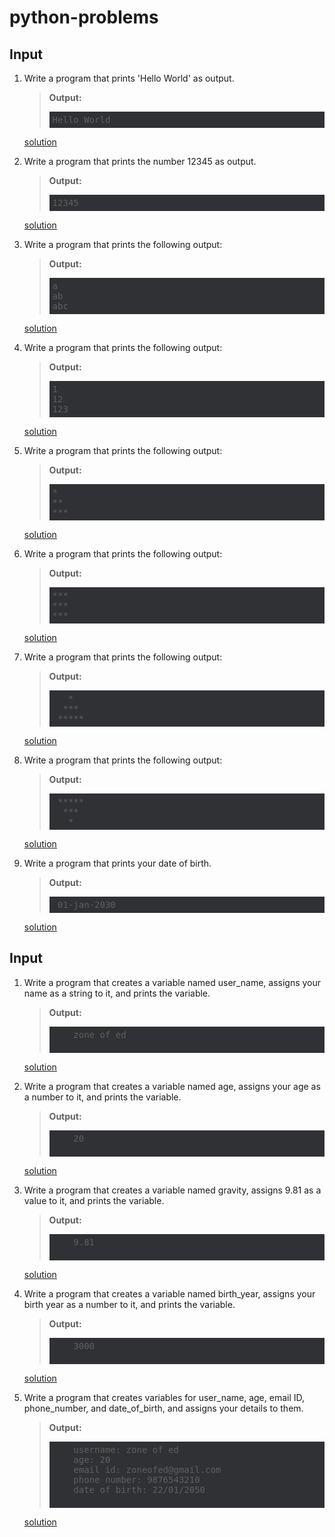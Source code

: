 # python-problems

## Input
1. Write a program that prints 'Hello World' as output.   
    > **Output:**  
    > <pre style="background-color: #303135; padding: 5px;">
    > Hello World
    > </pre> 
    
      <a href="https://github.com/zone-of-ed/python-problems/blob/main/input/01.py" target="_blank">solution</a>

2. Write a program that prints the number 12345 as output.
    > **Output:**  
    > <pre style="background-color: #303135; padding: 5px;">
    > 12345
    > </pre>  
    <a href="https://github.com/zone-of-ed/python-problems/blob/main/input/02.py" target="_blank">solution</a>

3. Write a program that prints the following output:  
    > **Output:**  
    > <pre style="background-color: #303135; padding: 5px;">
    > a
    > ab
    > abc
    > </pre>  
    
   <a href="https://github.com/zone-of-ed/python-problems/blob/main/input/03.py" target="_blank">solution</a>

4. Write a program that prints the following output:  
   > **Output:**  
    > <pre style="background-color: #303135; padding: 5px;">
    > 1
    > 12
    > 123
    > </pre>  
   <a href="https://github.com/zone-of-ed/python-problems/blob/main/input/04.py" target="_blank">solution</a>

5. Write a program that prints the following output:  
    > **Output:**  
    > <pre style="background-color: #303135; padding: 5px;">
    > *
    > **
    > ***
    > </pre>   
   <a href="https://github.com/zone-of-ed/python-problems/blob/main/input/05.py" target="_blank">solution</a>

6. Write a program that prints the following output:  
    > **Output:**  
    > <pre style="background-color: #303135; padding: 5px;">
    > ***
    > ***
    > ***
    > </pre>   
    <a href="https://github.com/zone-of-ed/python-problems/blob/main/input/06.py" target="_blank">solution</a>

7. Write a program that prints the following output:  
    > **Output:**  
    > <pre style="background-color: #303135; padding: 5px;">
    >    *
    >   ***
    >  *****
    > </pre>
    <a href="https://github.com/zone-of-ed/python-problems/blob/main/input/07.py" target="_blank">solution</a>
 
8. Write a program that prints the following output:  
    > **Output:**  
    > <pre style="background-color: #303135; padding: 5px;">
    >  *****
    >   ***
    >    *
    > </pre>
   <a href="https://github.com/zone-of-ed/python-problems/blob/main/input/08.py" target="_blank">solution</a>

9. Write a program that prints your date of birth.
    > **Output:**  
    > <pre style="background-color: #303135; padding: 5px;">
    >  01-jan-2030
    > </pre>
   <a href="https://github.com/zone-of-ed/python-problems/blob/main/input/09.py" target="_blank">solution</a>

## Input

1. Write a program that creates a variable named user_name, assigns your name as a string to it, and prints the variable.  
    >    **Output:**  
    >    <pre style="background-color: #303135; padding: 5px;">
    >     zone of ed
    >    </pre>
    <a href="https://github.com/zone-of-ed/python-problems/blob/main/variables/01.py" target="_blank">solution</a>

2. Write a program that creates a variable named age, assigns your age as a number to it, and prints the variable.  
    >    **Output:**  
    >    <pre style="background-color: #303135; padding: 5px;">
    >     20
    >    </pre>
    <a href="https://github.com/zone-of-ed/python-problems/blob/main/variables/02.py" target="_blank">solution</a>

3. Write a program that creates a variable named gravity, assigns 9.81 as a value to it, and prints the variable.  
    >    **Output:**  
    >    <pre style="background-color: #303135; padding: 5px;">
    >     9.81
    >    </pre>
    <a href="https://github.com/zone-of-ed/python-problems/blob/main/variables/03.py" target="_blank">solution</a>

4. Write a program that creates a variable named birth_year, assigns your birth year as a number to it, and prints the variable.  
    >    **Output:**  
    >    <pre style="background-color: #303135; padding: 5px;">
    >     3000
    >    </pre>
    <a href="https://github.com/zone-of-ed/python-problems/blob/main/variables/04.py" target="_blank">solution</a>

5. Write a program that creates variables for user_name, age, email ID, phone_number, and date_of_birth, and assigns your details to them.  
    >    **Output:**  
    >    <pre style="background-color: #303135; padding: 5px;">
    >     username: zone of ed
    >     age: 20
    >     email id: zoneofed@gmail.com
    >     phone number: 9876543210
    >     date of birth: 22/01/2050
    >    </pre>
    <a href="https://github.com/zone-of-ed/python-problems/blob/main/variables/05.py" target="_blank">solution</a>